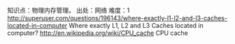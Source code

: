 知识点：物理内存管理。
出处：网络
难度：1
http://superuser.com/questions/196143/where-exactly-l1-l2-and-l3-caches-located-in-computer Where exactly L1, L2 and L3 Caches located in computer?
http://en.wikipedia.org/wiki/CPU_cache CPU cache


